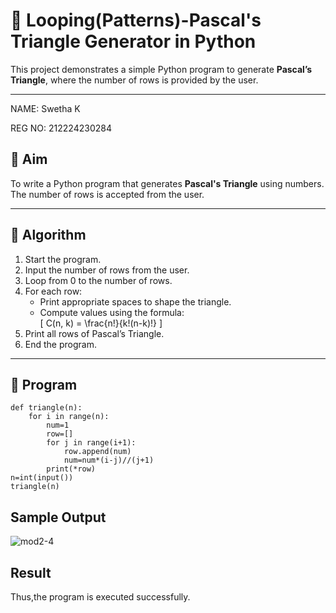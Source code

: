 # 🔺 Looping(Patterns)-Pascal's Triangle Generator in Python

This project demonstrates a simple Python program to generate **Pascal’s Triangle**, where the number of rows is provided by the user.

---

NAME: Swetha K

REG NO: 212224230284

## 🎯 Aim

To write a Python program that generates **Pascal's Triangle** using numbers. The number of rows is accepted from the user.

---

## 🧠 Algorithm

1. Start the program.
2. Input the number of rows from the user.
3. Loop from 0 to the number of rows.
4. For each row:
   - Print appropriate spaces to shape the triangle.
   - Compute values using the formula:  
     \[
     C(n, k) = \frac{n!}{k!(n-k)!}
     \]
5. Print all rows of Pascal’s Triangle.
6. End the program.

---

## 🧪 Program
```
def triangle(n):
    for i in range(n):
        num=1
        row=[]
        for j in range(i+1):
            row.append(num)
            num=num*(i-j)//(j+1)
        print(*row)
n=int(input())
triangle(n)
```


## Sample Output
![mod2-4](https://github.com/user-attachments/assets/b84a2cc6-f643-4622-b216-d82c559512bf)

## Result
Thus,the program is executed successfully.
